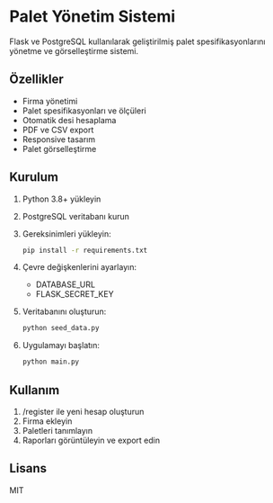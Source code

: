 # Palet Yönetim Sistemi

Flask ve PostgreSQL kullanılarak geliştirilmiş palet spesifikasyonlarını yönetme ve görselleştirme sistemi.

## Özellikler

- Firma yönetimi
- Palet spesifikasyonları ve ölçüleri
- Otomatik desi hesaplama
- PDF ve CSV export
- Responsive tasarım
- Palet görselleştirme

## Kurulum

1. Python 3.8+ yükleyin
2. PostgreSQL veritabanı kurun
3. Gereksinimleri yükleyin:
   ```bash
   pip install -r requirements.txt
   ```
4. Çevre değişkenlerini ayarlayın:
   - DATABASE_URL
   - FLASK_SECRET_KEY

5. Veritabanını oluşturun:
   ```bash
   python seed_data.py
   ```

6. Uygulamayı başlatın:
   ```bash
   python main.py
   ```

## Kullanım

1. /register ile yeni hesap oluşturun
2. Firma ekleyin
3. Paletleri tanımlayın
4. Raporları görüntüleyin ve export edin

## Lisans

MIT

